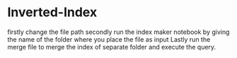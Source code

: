 # Inverted-Index
firstly change the file path
secondly run the index maker notebook by giving the name of the folder where you place the file as input
Lastly run the merge file to merge the index of separate folder and execute the query. 
